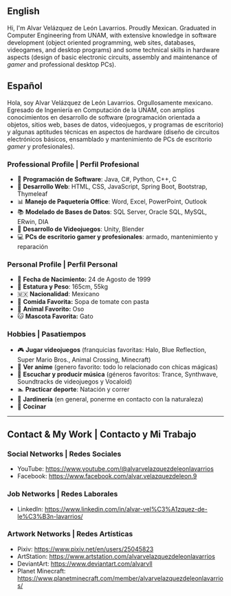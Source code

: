 ## English

Hi, I'm Alvar Velázquez de León Lavarrios. Proudly Mexican. Graduated in Computer Engineering from UNAM, with extensive knowledge in software development (object oriented programming, web sites, databases, videogames, and desktop programs) and some technical skills in hardware aspects (design of basic electronic circuits, assembly and maintenance of *gamer* and professional desktop PCs).

## Español

Hola, soy Alvar Velázquez de León Lavarrios. Orgullosamente mexicano. Egresado de Ingeniería en Computación de la UNAM, con amplios conocimientos en desarrollo de software (programación orientada a objetos, sitios web, bases de datos, videojuegos, y programas de escritorio) y algunas aptitudes técnicas en aspectos de hardware (diseño de circuitos electrónicos básicos, ensamblado y mantenimiento de PCs de escritorio *gamer* y profesionales).

### Professional Profile | Perfil Profesional

- 📃 **Programación de Software**: Java, C#, Python, C++, C
- 📰 **Desarrollo Web**: HTML, CSS, JavaScript, Spring Boot, Bootstrap, Thymeleaf
- 📊 **Manejo de Paquetería Office**: Word, Excel, PowerPoint, Outlook
- 📚 **Modelado de Bases de Datos**: SQL Server, Oracle SQL, MySQL, ERwin, DIA
- 👾 **Desarrollo de Videojuegos**: Unity, Blender
- 💻 **PCs de escritorio gamer y profesionales**: armado, mantenimiento y reparación

### Personal Profile | Perfil Personal

- 👶 **Fecha de Nacimiento:** 24 de Agosto de 1999
- 💁 **Estatura y Peso**: 165cm, 55kg
- 🇲🇽 **Nacionalidad**: Mexicano
- 🍜 **Comida Favorita:** Sopa de tomate con pasta
- 🐻 **Animal Favorito:** Oso
- 🐱 **Mascota Favorita:** Gato

### Hobbies | Pasatiempos

- 🎮 **Jugar videojuegos** (franquicias favoritas: Halo, Blue Reflection, Super Mario Bros., Animal Crossing, Minecraft)
- 🌸 **Ver anime** (genero favorito: todo lo relacionado con chicas mágicas)
- 🎹 **Escuchar y producir música** (géneros favoritos: Trance, Synthwave, Soundtracks de videojuegos y Vocaloid)
- 🏊 **Practicar deporte**: Natación y correr
- 🌳 **Jardinería** (en general, ponerme en contacto con la naturaleza)
- 🍱 **Cocinar**

---

## Contact & My Work | Contacto y Mi Trabajo

### Social Networks | Redes Sociales

- YouTube: https://www.youtube.com/@alvarvelazquezdeleonlavarrios
- Facebook: https://www.facebook.com/alvar.velazquezdeleon.9

### Job Networks | Redes Laborales

- LinkedIn: https://www.linkedin.com/in/alvar-vel%C3%A1zquez-de-le%C3%B3n-lavarrios/

### Artwork Networks | Redes Artísticas

- Pixiv: https://www.pixiv.net/en/users/25045823
- ArtStation: https://www.artstation.com/alvarvelazquezdeleonlavarrios
- DeviantArt: https://www.deviantart.com/alvarvll
- Planet Minecraft: https://www.planetminecraft.com/member/alvarvelazquezdeleonlavarrios/


<!---
alvarvelazquezdeleonlavarrios/alvarvelazquezdeleonlavarrios is a ✨ special ✨ repository because its `README.md` (this file) appears on your GitHub profile.
You can click the Preview link to take a look at your changes.
--->
